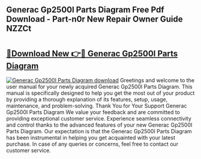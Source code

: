 ## Generac Gp2500I Parts Diagram Free Pdf Download - Part-n0r New Repair Owner Guide NZZCt

# <h2><a href="http://dfqu0bd.blite.top/?on=Generac+Gp2500I+Parts+Diagram">🔗Download New 👉🔴 Generac Gp2500I Parts Diagram</a></h2>

[![Generac Gp2500I Parts Diagram download](https://i.imgur.com/lujVjoI.png)](http://dfqu0bd.blite.top/?on=Generac+Gp2500I+Parts+Diagram)
Greetings and welcome to the user manual for your newly acquired Generac Gp2500I Parts Diagram. This manual is specifically designed to help you get the most out of your product by providing a thorough explanation of its features, setup, usage, maintenance, and problem-solving. Thank You for Your Support Generac Gp2500I Parts Diagram We value your feedback and are committed to providing exceptional customer service. Experience seamless connectivity and control thanks to the advanced features of your new Generac Gp2500I Parts Diagram. Our expectation is that the Generac Gp2500I Parts Diagram has been instrumental in helping you get acquainted with your latest purchase. In case of any queries or concerns, feel free to contact our customer service.
